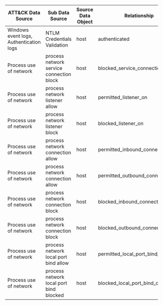 |	ATT&CK Data Source	|	Sub Data Source	|	Source Data Object	|	Relationship	|	Destination Data Object	|	EventID	|
|	-----------------	|	---------------	|	------------------	|	------------	|	---------------------	|	-------	|
|	Windows event logs, Authentication logs	|	NTLM Credentials Validation	|	host	|	authenticated	|	user	|	4776	|
|	Process use of network	|	process network service connection block	|	host	|	blocked_service_connection_to	|	process	|	5031	|
|	Process use of network	|	process network listener allow	|	host	|	permitted_listener_on	|	process	|	5154	|
|	Process use of network	|	process network listener block	|	host	|	blocked_listener_on	|	process	|	5155	|
|	Process use of network	|	process network connection allow	|	host	|	permitted_inbound_connection_on	|	process	|	5156	|
|	Process use of network	|	process network connection allow	|	host	|	permitted_outbound_connection_on	|	process	|	5156	|
|	Process use of network	|	process network connection block	|	host	|	blocked_inbound_connection_on	|	process	|	5157	|
|	Process use of network	|	process network connection block	|	host	|	blocked_outbound_connection_on	|	process	|	5157	|
|	Process use of network	|	process network local port bind allow	|	host	|	permitted_local_port_bind_on	|	process	|	5158	|
|	Process use of network	|	process network local port bind blocked	|	host	|	blocked_local_port_bind_on	|	process	|	5159	|